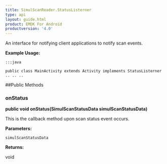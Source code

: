 ```yaml
---
title: SimulScanReader.StatusListerner
type: api
layout: guide.html
product: EMDK For Android
productversion: '4.0'
---
```



An interface for notifying client applications to notify scan events.
 
 

**Example Usage:**
	
	:::java
	
	public class MainActivity extends Activity implements StatusListerner
	.. .. ..
	
	


##Public Methods

### onStatus

**public void onStatus(SimulScanStatusData simulScanStatusData)**

This is the callback method upon scan status event occurs.

**Parameters:**

`simulScanStatusData`

**Returns:**

void












